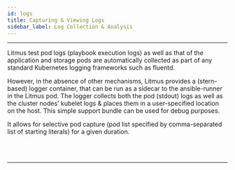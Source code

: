 ```yaml
---
id: logs 
title: Capturing & Viewing Logs  
sidebar_label: Log Collection & Analysis
---
```

------

Litmus test pod logs (playbook execution logs) as well as that of the application and 
storage pods are automatically collected as part of any standard Kubernetes logging 
frameworks such as fluentd. 

However, in the absence of other mechanisms, Litmus provides a (stern-based) logger 
container, that can be run as a sidecar to the ansible-runner in the Litmus pod. 
The logger collects both the pod (stdout) logs as well as the cluster nodes’ kubelet logs 
& places them in a user-specified location on the host. This simple support bundle
can be used for debug purposes. 

It allows for selective pod capture (pod list specified by comma-separated list of 
starting literals) for a given duration.



<br>

<br>

<hr>

<br>

<br>




<!-- Hotjar Tracking Code for https://docs.openebs.io -->

<script>
    (function(h,o,t,j,a,r){
        h.hj=h.hj||function(){(h.hj.q=h.hj.q||[]).push(arguments)};
        h._hjSettings={hjid:1239116,hjsv:6};
        a=o.getElementsByTagName('head')[0];
        r=o.createElement('script');r.async=1;
        r.src=t+h._hjSettings.hjid+j+h._hjSettings.hjsv;
        a.appendChild(r);
    })(window,document,'https://static.hotjar.com/c/hotjar-','.js?sv=');
</script>


<!-- Global site tag (gtag.js) - Google Analytics -->

<script async src="https://www.googletagmanager.com/gtag/js?id=UA-92076314-12"></script>
<script>
  window.dataLayer = window.dataLayer || [];
  function gtag(){dataLayer.push(arguments);}
  gtag('js', new Date());

  gtag('config', 'UA-92076314-12');
</script>

